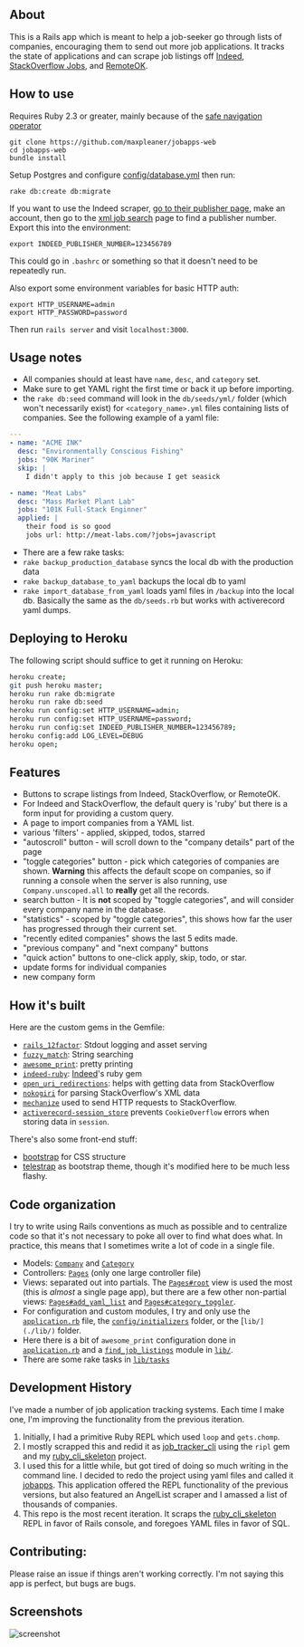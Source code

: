 ## About

This is a Rails app which is meant to help a job-seeker go through lists of companies, encouraging them to send out more job applications. It tracks the state of applications and can scrape job listings off [Indeed](indeed.com), [StackOverflow Jobs](http://stackoverflow.com/jobs), and [RemoteOK](http://remoteok.io).

## How to use

Requires Ruby 2.3 or greater, mainly because of the [safe navigation operator](https://bugs.ruby-lang.org/issues/11537)

```
git clone https://github.com/maxpleaner/jobapps-web
cd jobapps-web
bundle install
```

Setup Postgres and configure [config/database.yml](config/database.yml) then run:

```
rake db:create db:migrate
```

If you want to use the Indeed scraper, [go to their publisher page](http://www.indeed.com/publisher), make an account, then go to the [xml job search](https://ads.indeed.com/jobroll/xmlfeed) page to find a publisher number. Export this into the environment:

```
export INDEED_PUBLISHER_NUMBER=123456789
```

This could go in `.bashrc` or something so that it doesn't need to be repeatedly run.

Also export some environment variables for basic HTTP auth:

```
export HTTP_USERNAME=admin
export HTTP_PASSWORD=password
```

Then run `rails server` and visit `localhost:3000`.

## Usage notes

- All companies should at least have `name`, `desc`, and `category` set.
- Make sure to get YAML right the first time or back it up before importing.
- the `rake db:seed` command will look in the `db/seeds/yml/` folder (which won't necessarily exist) for `<category_name>.yml` files containing lists of companies. See the following example of a yaml file:
```yml
---
- name: "ACME INK"
  desc: "Environmentally Conscious Fishing"
  jobs: "90K Mariner"
  skip: |
    I didn't apply to this job because I get seasick

- name: "Meat Labs"
  desc: "Mass Market Plant Lab"
  jobs: "101K Full-Stack Enginner"
  applied: |
    their food is so good
    jobs url: http://meat-labs.com/?jobs=javascript
```

- There are a few rake tasks:
- `rake backup_production_database` syncs the local db with the production data
- `rake backup_database_to_yaml` backups the local db to yaml
- `rake import_database_from_yaml` loads yaml files in `/backup` into the local db. Basically the same as the `db/seeds.rb` but works with activerecord yaml dumps.

## Deploying to Heroku

The following script should suffice to get it running on Heroku:

```sh
heroku create;
git push heroku master;
heroku run rake db:migrate
heroku run rake db:seed
heroku run config:set HTTP_USERNAME=admin;
heroku run config:set HTTP_USERNAME=password;
heroku run config:set INDEED_PUBLISHER_NUMBER=123456789;
heroku config:add LOG_LEVEL=DEBUG
heroku open;
```

## Features

- Buttons to scrape listings from Indeed, StackOverflow, or RemoteOK.
- For Indeed and StackOverflow, the default query is 'ruby' but there is a form input for providing a custom query.
- A page to import companies from a YAML list.
- various 'filters' - applied, skipped, todos, starred
- "autoscroll" button - will scroll down to the "company details" part of the page
- "toggle categories" button - pick which categories of companies are shown. **Warning** this affects the default scope on companies, so if running a console when the server is also running, use `Company.unscoped.all` to __really__ get all the records.
- search button - It is __not__ scoped by "toggle categories", and will consider every company name in the database.
- "statistics" - scoped by  "toggle categories", this shows how far the user has progressed through their current set.
- "recently edited companies" shows the last 5 edits made.
- "previous company" and "next company" buttons
- "quick action" buttons to one-click apply, skip, todo, or star.
- update forms for individual companies
- new company form

## How it's built

Here are the custom gems in the Gemfile:

- [`rails_12factor`](https://github.com/heroku/rails_12factor): Stdout logging and asset serving
- [`fuzzy_match`](https://github.com/seamusabshere/fuzzy_match): String searching
- [`awesome_print`](https://github.com/awesome-print/awesome_print): pretty printing
- [`indeed-ruby`](https://github.com/indeedlabs/indeed-ruby): [Indeed](http://indeed.com)'s ruby gem
- [`open_uri_redirections`](https://github.com/open-uri-redirections/open_uri_redirections): helps with getting data from StackOverflow
- [`nokogiri`](http://www.nokogiri.org/) for parsing StackOverflow's XML data
- [`mechanize`](https://github.com/sparklemotion/mechanize) used to send HTTP requests to StackOverflow.
- [`activerecord-session_store`](https://github.com/rails/activerecord-session_store) prevents `CookieOverflow` errors when storing data in `session`.

There's also some front-end stuff:

- [bootstrap](http://getbootstrap.com) for CSS structure
- [telestrap](https://code.steadman.io/telestrap/) as bootstrap theme, though it's modified here to be much less flashy.

## Code organization

I try to write using Rails conventions as much as possible and to centralize code so that it's not necessary to poke all over to find what does what. In practice, this means that I sometimes write a lot of code in a single file.

- Models: [`Company`](./app/models/company.rb) and [`Category`](./app/models/company.rb)
- Controllers: [`Pages`](./app/controllers/pages_controller) (only one large controller file)
- Views: separated out into partials. The [`Pages#root`](./app/views/pages/root.html.erb) view is used the most (this is _almost_ a single page app), but there are a few other non-partial views: [`Pages#add_yaml_list`](./app/views/pages/add_yaml_list) and [`Pages#category_toggler`](./app/views/pages/category_toggler.html.erb).
- For configuration and custom modules, I try and only use the [`application.rb`](./config/application.rb) file, the [`config/initializers`](./config/initializers/) folder, or the [`lib/](./lib/)` folder.
- Here there is a bit of `awesome_print` configuration done in [`application.rb`](./config/application.rb) and a [`find_job_listings`](./lib/find_job_listings.rb) module in [`lib/`](./lib/).
- There are some rake tasks in [`lib/tasks`](./lib/tasks/)

## Development History

I've made a number of job application tracking systems. Each time I make one, I'm improving the functionality from the previous iteration.

1. Initially, I had a primitive Ruby REPL which used `loop` and `gets.chomp`.
2. I mostly scrapped this and redid it as [job_tracker_cli](https://github.com/maxpleaner/job_tracker_cli) using the `ripl` gem and my [ruby_cli_skeleton](https://github.com/maxpleaner/ruby_cli_skeleton) project.
3. I used this for a little while, but got tired of doing so much writing in the command line. I decided to redo the project using yaml files and called it [jobapps](https://github.com/maxpleaner/jobapps). This application offered the REPL functionality of the previous versions, but also featured an AngelList scraper and I amassed a list of thousands of companies.
4. This repo is the most recent iteration. It scraps the [ruby_cli_skeleton](https://github.com/maxpleaner/ruby_cli_skeleton) REPL in favor of Rails console, and foregoes YAML files in favor of SQL.

## Contributing:

Please raise an issue if things aren't working correctly. I'm not saying this app is perfect, but bugs are bugs.

## Screenshots

![screenshot](/jobapps-screenshot.png)

